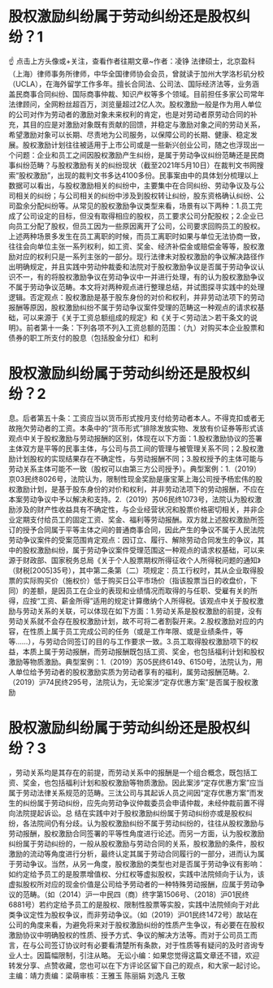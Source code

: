 # 股权激励纠纷属于劳动纠纷还是股权纠纷？1

☝ 点击上方头像或+关注，查看作者往期文章~作者：凌铮 法律硕士，北京盈科（上海）律师事务所律师，中华全国律师协会会员，曾就读于加州大学洛杉矶分校（UCLA），在海外留学工作多年。擅长合同法、公司法、国际经济法等，业务涵盖民商事合同纠纷、国际商事仲裁、知识产权等多个领域。目前担任多家公司常年法律顾问，全网粉丝超百万，浏览量超过2亿人次。股权激励一般是作为用人单位的公司对作为劳动者的激励对象未来权利的肯定，也是对劳动者原劳动合同的补充，其目的应是对激励对象既有贡献的回馈，并稳定与激励对象之间的劳动关系，希望激励对象可以长期、尽责地为公司服务，以保障公司的长期、健康、稳定发展。股权激励计划往往被适用于上市公司或是一些新兴创业公司，随之也浮现出一个问题：企业和员工之间因股权激励产生纠纷，是属于劳动争议纠纷范畴还是民商事纠纷范畴？与股权激励有关的纠纷现状（截至2021年5月10日）在裁判文书网搜索“股权激励”，出现的裁判文书多达4100多份。民事案由中的具体划分梳理以上数据可以看出，与股权激励相关的纠纷中，主要集中在合同纠纷、劳动争议及与公司相关的纠纷；与公司相关的纠纷中涉及到股权转让纠纷，股东资格确认纠纷、公司盈余分配纠纷等。从常见的股权激励争议类型来看，场景有以下两种：1.员工完成了公司设定的目标，但没有取得相应的股权，员工要求公司分配股权；2.企业已向员工分配了股权，但员工因为一些原因离开了公司，公司要求回购员工的股权。上述两种场景多发生在员工离职的时候，而员工离职时如果与单位无法协商一致，往往会向单位主张一系列权利，如工资、奖金、经济补偿金或赔偿金等等，股权激励对应的权利只是一系列主张的一部分。现行法律未对股权激励的争议解决路径作出明确规定，并且实践中劳动仲裁委和法院对于股权激励争议是否属于劳动争议认识不一，有的将股权激励争议在劳动争议中一并进行处理，有的认为股权激励争议不属于劳动争议范畴。本文将对两种观点进行整理总结，并试图探寻实践中的处理逻辑。否定观点：股权激励是基于股东身份的对价和权利，并非劳动法项下的劳动报酬等原因，股权激励纠纷不属于劳动争议案件受理的范畴这一种观点的请求权基础，可以来源于《关于工资总额组成的规定》和《关于＜劳动法＞若干条文的说明》。前者第十一条：下列各项不列入工资总额的范围：（九）对购买本企业股票和债券的职工所支付的股息（包括股金分红）和利

# 股权激励纠纷属于劳动纠纷还是股权纠纷？2

息。后者第五十条：工资应当以货币形式按月支付给劳动者本人。不得克扣或者无故拖欠劳动者的工资。本条中的“货币形式”排除发放实物、发放有价证券等形式该观点中关于股权激励与劳动报酬的区别，体现在以下方面：1.股权激励协议的签署主体双方是平等的民事主体，与公司与员工间的管理与被管理关系不同；2.股权激励计划股权的实现结果存在不确定性，与劳动报酬不同；3.股权授予的主体可能与劳动关系主体可能不一致（股权可以由第三方公司授予）。典型案例：1.（2019）京03民终8026号，法院认为，限制性现金奖励是康宝莱上海公司授予杨宏伟的股权激励计划，是基于股东身份的对价和权利，并非劳动法项下的劳动报酬，不应在本案劳动争议中予以解决和支持。2.（2019）苏06民终1073号，法院认为股权激励涉及的财产性收益具有不确定性，与企业经营状况和股票价格密切相关，并非企业定期支付给员工的固定工资、奖金、福利等劳动报酬。双方就上述股权激励所签订的授予合同属于平等主体之间的普通商事合同，因此产生的争议不属于人民法院劳动争议案件的受案范围肯定观点：因订立、履行、解除劳动合同发生的争议，其中的股权激励纠纷，属于劳动争议案件受理范围这一种观点的请求权基础，可以来源于财政部、国家税务总局《关于个人股票期权所得征收个人所得税问题的通知》（财税[2005]35号），其中第二条第（二）项规定：员工行权时，其从企业取得股票的实际购买价（施权价）低于购买日公平市场价（指该股票当日的收盘价，下同）的差额，是因员工在企业的表现和业绩情况而取得的与任职、受雇有关的所得，应按“工资、薪金所得”适用的规定计算缴纳个人所得税。该观点中关于股权激励与劳动关系的关联，可以体现在如下方面：1.劳动关系是股权激励的前提，没有劳动关系就不会存在股权激励计划，故不可将二者割裂开来。2.股权激励对应的内容，在性质上属于员工完成公司的任务（或是工作年限、或是业绩条件，等等……），与劳动合同签订的目的与工作要求一致。3.员工取得股权激励项下的权益，本质上属于劳动报酬，而劳动报酬既包括工资、奖金，也包括福利计划和股权激励等物质激励。典型案例：1.（2019）苏05民终6149、6150号，法院认为，用人单位给予劳动者的股权激励实质为劳动者享有的福利，属劳动报酬范畴。2.（2019）沪74民终295号，法院认为，无论案涉“定存优惠方案”是否属于股权激励

# 股权激励纠纷属于劳动纠纷还是股权纠纷？3

，劳动关系均是其存在的前提，而劳动关系中的报酬是一个组合概念，既包括工资、奖金，也包括福利计划和股权激励等物质激励。因此案涉“定存优惠方案”应当属于劳动法律关系规范的范畴。三汰公司与其起诉人员之间因“定存优惠方案”而发生的纠纷属于劳动纠纷，应先向劳动争议仲裁委员会申请仲裁，未经仲裁前置不得向法院提起诉讼。总 结在实践中对于股权激励纠纷属于劳动纠纷亦或是股权纠纷，各法院间仍有分歧。认为股权激励纠纷不属于劳动纠纷的，往往从股权激励与劳动报酬，股权激励合同签署的平等性角度进行论述。而另一方面，认为股权激励纠纷属于劳动纠纷的，一般从股权激励与劳动合同的关系，股权激励的条件，股权激励的流动等角度进行分析，最终认定其属于劳动合同履行的一部分，进而认为属于劳动争议。当然，从另一角度，股权激励的类型也对是否属于劳动争议有影响：如约定给予员工的是股票增值权、分红权等虚拟股权，实践中法院倾向于认为，该虚拟股权所对应的现金价值是公司给予劳动者的一种特殊劳动报酬，应属于劳动争议的范畴。（如（2014）沪一中民四（商）终字第1506号、（2018）沪01民终6881号）若约定给予员工的是股权、限制性股票等实股，实践中法院倾向于对此类争议定性为股权争议，而非劳动争议。（如（2019）沪01民终1472号）故站在公司的角度来看，为避免将来对于股权激励纠纷的性质产生争议，有必要在在股权激励协议中明确股权的性质、授予方式、争议的解决方法等。而对于公司员工而言，在与公司签订协议时有必要看清楚所有条款，对于性质等有疑问的及时咨询专业人士。因篇幅限制，引注从略。        无讼小编：如果您觉得这篇文章还不错，欢迎转发分享、点赞收藏，您也可以在下方评论区留下自己的观点，和大家一起讨论。主编：靖力责编：梁萌审核：王雅玉 陈丽娟 刘逸凡 王敬

